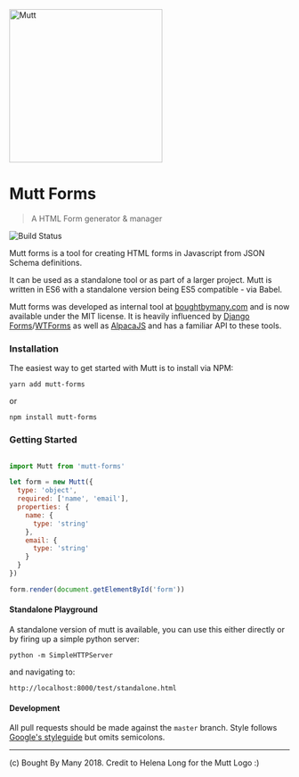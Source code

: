 <img src="https://raw.githubusercontent.com/boughtbymany/mutt-forms/master/docs/mutt.svg?sanitize=true" alt="Mutt" width="275">

# Mutt Forms

> A HTML Form generator & manager

![Build Status](https://travis-ci.org/boughtbymany/mutt-forms.svg?branch=master)

Mutt forms is a tool for creating HTML forms in Javascript
from JSON Schema definitions.

It can be used as a standalone tool or as part of a larger
project. Mutt is written in ES6 with a standalone version
being ES5 compatible - via Babel.

Mutt forms was developed as internal tool at [boughtbymany.com](https://boughtbymany.com) and is now available under the MIT license. It is heavily influenced by [Django Forms](https://docs.djangoproject.com/en/1.10/topics/forms/)/[WTForms](http://wtforms.readthedocs.io/en/latest/) as well as [AlpacaJS](http://www.alpacajs.org/) and has a familiar API to these tools.


### Installation

The easiest way to get started with Mutt is to install via NPM:

`yarn add mutt-forms`

or

`npm install mutt-forms`


### Getting Started

```javascript

import Mutt from 'mutt-forms'

let form = new Mutt({
  type: 'object',
  required: ['name', 'email'],
  properties: {
    name: {
	  type: 'string'
	},
	email: {
	  type: 'string'
	}
  }
})

form.render(document.getElementById('form'))
```

#### Standalone Playground

A standalone version of mutt is available, you can use this either
directly or by firing up a simple python server:

`python -m SimpleHTTPServer`

and navigating to:

`http://localhost:8000/test/standalone.html`


#### Development

All pull requests should be made against the `master` branch.
Style follows [Google's styleguide](https://google.github.io/styleguide/jsguide.html)
but omits semicolons.

---

(c) Bought By Many 2018. Credit to Helena Long for the Mutt Logo :)
